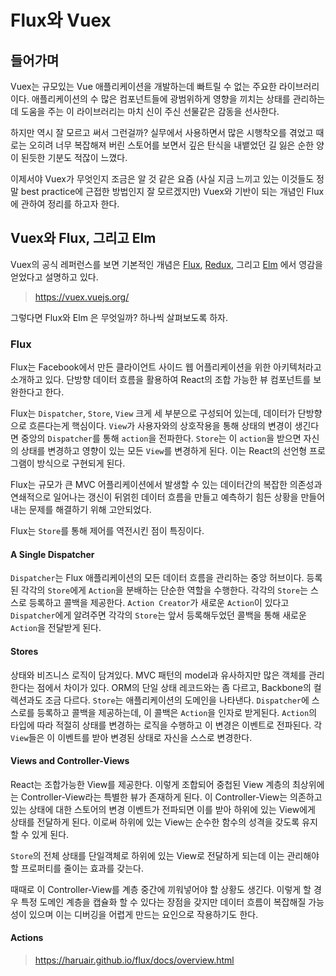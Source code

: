 # Flux와 Vuex

## 들어가며
Vuex는 규모있는 Vue 애플리케이션을 개발하는데 빠트릴 수 없는 주요한 라이브러리이다. 애플리케이션의 수 많은 컴포넌트들에 광범위하게 영향을 끼치는 상태를 관리하는데 도움을 주는 이 라이브러리는 마치 신이 주신 선물같은 감동을 선사한다.

하지만 역시 잘 모르고 써서 그런걸까? 실무에서 사용하면서 많은 시행착오를 겪었고 때로는 오히려 너무 복잡해져 버린 스토어를 보면서 깊은 탄식을 내뱉었던 길 잃은 순한 양이 된듯한 기분도 적잖이 느꼈다.

이제서야 Vuex가 무엇인지 조금은 알 것 같은 요즘 (사실 지금 느끼고 있는 이것들도 정말 best practice에 근접한 방법인지 잘 모르겠지만) Vuex와 기반이 되는 개념인 Flux에 관하여 정리를 하고자 한다.

## Vuex와 Flux, 그리고 Elm
Vuex의 공식 레퍼런스를 보면 기본적인 개념은 [Flux](https://facebook.github.io/flux/docs/overview/), [Redux](http://redux.js.org/), 그리고 [Elm](https://guide.elm-lang.org/architecture/) 에서 영감을 얻었다고 설명하고 있다.

> https://vuex.vuejs.org/

그렇다면 Flux와 Elm 은 무엇일까? 하나씩 살펴보도록 하자.

### Flux
Flux는 Facebook에서 만든 클라이언트 사이드 웹 어플리케이션을 위한 아키텍처라고 소개하고 있다. 단방향 데이터 흐름을 활용하여 React의 조합 가능한 뷰 컴포넌트를 보완한다고 한다.

Flux는 `Dispatcher`, `Store`, `View` 크게 세 부분으로 구성되어 있는데, 데이터가 단방향으로 흐른다는게 핵심이다. `View`가 사용자와의 상호작용을 통해 상태의 변경이 생긴다면 중앙의 `Dispatcher`를 통해 `action`을 전파한다. `Store`는 이 `action`을 받으면 자신의 상태를 변경하고 영향이 있는 모든 `View`를 변경하게 된다. 이는 React의 선언형 프로그램이 방식으로 구현되게 된다.

Flux는 규모가 큰 MVC 어플리케이션에서 발생할 수 있는 데이터간의 복잡한 의존성과 연쇄적으로 일어나는 갱신이 뒤얽힌 데이터 흐름을 만들고 예측하기 힘든 상황을 만들어내는 문제를 해결하기 위해 고안되었다.

Flux는 `Store`를 통해 제어를 역전시킨 점이 특징이다.

#### A Single Dispatcher
`Dispatcher`는 Flux 애플리케이션의 모든 데이터 흐름을 관리하는 중앙 허브이다. 등록된 각각의 `Store`에게 `Action`을 분배하는 단순한 역할을 수행한다. 각각의 `Store`는 스스로 등록하고 콜백을 제공한다. `Action Creator`가 새로운 `Action`이 있다고 `Dispatcher`에게 알려주면 각각의 `Store`는 앞서 등록해두었던 콜백을 통해 새로운 `Action`을 전달받게 된다.

#### Stores
상태와 비즈니스 로직이 담겨있다. MVC 패턴의 model과 유사하지만 많은 객체를 관리한다는 점에서 차이가 있다.
ORM의 단일 상태 레코드와는 좀 다르고, Backbone의 컬렉션과도 조금 다르다. `Store`는 애플리케이션의 도메인을 나타낸다.
`Dispatcher`에 스스로를 등록하고 콜백을 제공하는데, 이 콜백은 `Action`을 인자로 받게된다. `Action`의 타입에 따라 적절히 상태를 변경하는 로직을 수행하고 이 변경은 이벤트로 전파된다. 각 `View`들은 이 이벤트를 받아 변경된 상태로 자신을 스스로 변경한다.

#### Views and Controller-Views
React는 조합가능한 View를 제공한다. 이렇게 조합되어 중첩된 View 계층의 최상위에는 Controller-View라는 특별한 뷰가 존재하게 된다. 이 Controller-View는 의존하고 있는 상태에 대한 스토어의 변경 이벤트가 전파되면 이를 받아 하위에 있는 View에게 상태를 전달하게 된다. 이로써 하위에 있는 View는 순수한 함수의 성격을 갖도록 유지할 수 있게 된다.

`Store`의 전체 상태를 단일객체로 하위에 있는 View로 전달하게 되는데 이는 관리해야할 프로퍼티를 줄이는 효과를 갖는다.

때때로 이 Controller-View를 계층 중간에 끼워넣어야 할 상황도 생긴다. 이렇게 할 경우 특정 도메인 계층을 캡슐화 할 수 있다는 장점을 갖지만 데이터 흐름이 복잡해질 가능성이 있으며 이는 디버깅을 어렵게 만드는 요인으로 작용하기도 한다.

#### Actions



> https://haruair.github.io/flux/docs/overview.html
